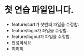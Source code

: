# 첫 연습 파일입니다.
* feature/cart가 첫번째 파일을 수정함.
* feature/login가 파일을 수정함.
* feature/logout가 파일을 수정함.
* 안녕하세요.
* 히히히
